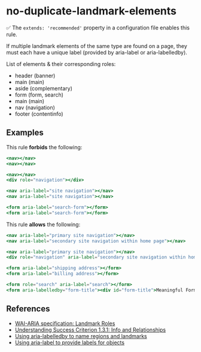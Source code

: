 # no-duplicate-landmark-elements

:white_check_mark: The `extends: 'recommended'` property in a configuration file enables this rule.

If multiple landmark elements of the same type are found on a page, they must each have a unique label (provided by aria-label or aria-labelledby).

List of elements & their corresponding roles:

- header (banner)
- main (main)
- aside (complementary)
- form (form, search)
- main (main)
- nav (navigation)
- footer (contentinfo)

## Examples

This rule **forbids** the following:

```hbs
<nav></nav>
<nav></nav>
```

```hbs
<nav></nav>
<div role="navigation"></div>
```

```hbs
<nav aria-label="site navigation"></nav>
<nav aria-label="site navigation"></nav>
```

```hbs
<form aria-label="search-form"></form>
<form aria-label="search-form"></form>
```

This rule **allows** the following:

```hbs
<nav aria-label="primary site navigation"></nav>
<nav aria-label="secondary site navigation within home page"></nav>
```

```hbs
<nav aria-label="primary site navigation"></nav>
<div role="navigation" aria-label="secondary site navigation within home page"></div>
```

```hbs
<form aria-label="shipping address"></form>
<form aria-label="billing address"></form>
```

```hbs
<form role="search" aria-label="search"></form>
<form aria-labelledby="form-title"><div id="form-title">Meaningful Form Title</div></form>
```

## References

- [WAI-ARIA specification: Landmark Roles](https://www.w3.org/WAI/PF/aria/roles#landmark_roles)
- [Understanding Success Criterion 1.3.1: Info and Relationships](https://www.w3.org/WAI/WCAG21/Understanding/info-and-relationships.html)
- [Using aria-labelledby to name regions and landmarks](https://www.w3.org/WAI/WCAG21/Techniques/aria/ARIA13.html)
- [Using aria-label to provide labels for objects](https://www.w3.org/WAI/WCAG21/Techniques/aria/ARIA6)
